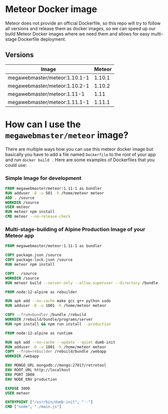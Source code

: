 # Meteor Docker image

Meteor does not provide an official Dockerfile, so this repo will try to follow all versions and release them as docker
images, so we can speed up our build Meteor Docker images where we need them and allows for easy multi-stage Dockerfile
deployment.

## Versions

Image                         | Meteor   
----------------------------- | -------
megawebmaster/meteor:1.10.1-1 | 1.10.1
megawebmaster/meteor:1.10.2-1 | 1.10.2
megawebmaster/meteor:1.11-1   | 1.11
megawebmaster/meteor:1.11.1-1 | 1.11.1

# How can I use the ``megawebmaster/meteor`` image?

There are multiple ways how you can use this meteor docker image but basically you
have to add a file named ``Dockerfile`` to the root of your app and run ``docker build .``
Here are some examples of Dockerfiles that you could use:

### Simple Image for development

```dockerfile
FROM megawebmaster/meteor:1.11-1 as bundler
RUN adduser -D -u 501 -h /home/meteor meteor
ADD . /source
WORKDIR /source
USER meteor
RUN meteor npm install
CMD meteor --no-release-check 
```

### Multi-stage-building of Alpine Production Image of your Meteor app

```dockerfile
FROM megawebmaster/meteor:1.11-1 as bundler

COPY package.json /source
COPY package-lock.json /source
RUN meteor npm install

COPY . /source
WORKDIR /source
RUN meteor build --server-only --allow-superuser --directory /bundle

FROM node:12-alpine as rebuilder

RUN apk add --no-cache make gcc g++ python sudo
RUN adduser -D -u 1001 -h /home/meteor meteor

COPY --from=bundler /bundle /rebuild
WORKDIR /rebuild/bundle/programs/server
RUN npm install && npm run install --production

FROM node:12-alpine as runtime

RUN apk add --no-cache --update --quiet dumb-init
RUN adduser -D -u 1001 -h /home/meteor meteor
COPY --from=rebuilder /rebuild/bundle /webapp
WORKDIR /webapp

ENV MONGO_URL mongodb://mongo:27017/retrotool
ENV ROOT_URL http://localhost
ENV PORT 3000
ENV NODE_ENV production

EXPOSE 3000
USER meteor

ENTRYPOINT ["/usr/bin/dumb-init", "--"]
CMD ["node", "./main.js"]
```
